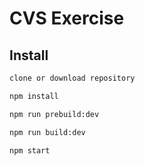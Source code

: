 # CVS Exercise

## Install

```sh
clone or download repository
```

```sh
npm install 
```

```sh
npm run prebuild:dev 
```

```sh
npm run build:dev
```

```sh
npm start 
```

